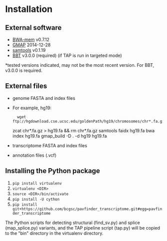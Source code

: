 # Installation

## External software

* [BWA-mem](http://bio-bwa.sourceforge.net/) v0.7.12
* [GMAP](http://research-pub.gene.com/gmap/) 2014-12-28
* [samtools](http://samtools.sourceforge.net/) v0.1.19
* [BBT](http://www.bcgsc.ca/platform/bioinfo/software/biobloomtools) v3.0.0 (required) (if TAP is run in targeted mode)

*tested versions indicated, may not be the most recent version.  For BBT, v3.0.0 is required.


## External files

* genome FASTA and index files
 * For example, hg19:
 
         wget ftp://hgdownload.cse.ucsc.edu/goldenPath/hg19/chromosomes/chr*.fa.gz;
	 zcat chr*.fa.gz > hg19.fa && rm chr*.fa.gz
	 samtools faidx hg19.fa
         bwa index hg19.fa
         gmap_build -D . -d hg19 hg19.fa

* transcriptome FASTA and index files

* annotation files (.vcf)


## Installing the Python package

1. ```pip install virtualenv```
2. ```virtualenv <DIR>```
3. ```source <DIR>/bin/activate```
4. ```pip install -U cython```
5. ```pip install git+https://github.com/bcgsc/pavfinder_transcriptome.git#egg=pavfinder_transcriptome```

The Python scripts for detecting structural (find\_sv.py) and splice (map\_splice.py) variants, and the TAP pipeline script (tap.py) will be copied to the "bin" directory in the virtualenv directory.
